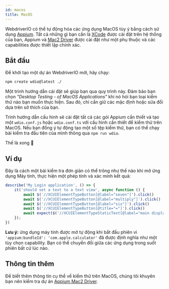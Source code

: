 ```yaml
---
id: macos
title: MacOS
---
```


WebdriverIO có thể tự động hóa các ứng dụng MacOS tùy ý bằng cách sử dụng [Appium](https://appium.io/). Tất cả những gì bạn cần là [XCode](https://developer.apple.com/xcode/) được cài đặt trên hệ thống của bạn, Appium và [Mac2 Driver](https://github.com/appium/appium-mac2-driver) được cài đặt như một phụ thuộc và các capabilities được thiết lập chính xác.

## Bắt đầu

Để khởi tạo một dự án WebdriverIO mới, hãy chạy:

```sh
npm create wdio@latest ./
```

Một trình hướng dẫn cài đặt sẽ giúp bạn qua quy trình này. Đảm bảo bạn chọn _"Desktop Testing - of MacOS Applications"_ khi nó hỏi bạn loại kiểm thử nào bạn muốn thực hiện. Sau đó, chỉ cần giữ các mặc định hoặc sửa đổi dựa trên sở thích của bạn.

Trình hướng dẫn cấu hình sẽ cài đặt tất cả các gói Appium cần thiết và tạo một `wdio.conf.js` hoặc `wdio.conf.ts` với cấu hình cần thiết để kiểm thử trên MacOS. Nếu bạn đồng ý tự động tạo một số tệp kiểm thử, bạn có thể chạy bài kiểm tra đầu tiên của mình thông qua `npm run wdio`.

<CreateMacOSProjectAnimation />

Thế là xong 🎉

## Ví dụ

Đây là cách một bài kiểm tra đơn giản có thể trông như thế nào khi mở ứng dụng Máy tính, thực hiện một phép tính và xác minh kết quả:

```js
describe('My Login application', () => {
    it('should set a text to a text view', async function () {
        await $('//XCUIElementTypeButton[@label="seven"]').click()
        await $('//XCUIElementTypeButton[@label="multiply"]').click()
        await $('//XCUIElementTypeButton[@label="six"]').click()
        await $('//XCUIElementTypeButton[@title="="]').click()
        await expect($('//XCUIElementTypeStaticText[@label="main display"]')).toHaveText('42')
    });
})
```

__Lưu ý:__ ứng dụng máy tính được mở tự động khi bắt đầu phiên vì `'appium:bundleId': 'com.apple.calculator'` đã được định nghĩa như một tùy chọn capability. Bạn có thể chuyển đổi giữa các ứng dụng trong suốt phiên bất cứ lúc nào.

## Thông tin thêm

Để biết thêm thông tin cụ thể về kiểm thử trên MacOS, chúng tôi khuyên bạn nên kiểm tra dự án [Appium Mac2 Driver](https://github.com/appium/appium-mac2-driver).